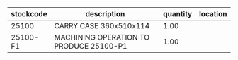 |stockcode|description|quantity|location|
|---------|-----------|--------|--------|
|25100|CARRY CASE 360x510x114|1.00||
|25100-F1|MACHINING OPERATION TO PRODUCE 25100-P1|1.00||
